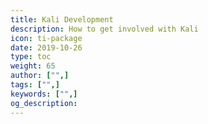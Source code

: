 ```yaml
---
title: Kali Development
description: How to get involved with Kali
icon: ti-package
date: 2019-10-26
type: toc
weight: 65
author: ["",]
tags: ["",]
keywords: ["",]
og_description:
---
```

